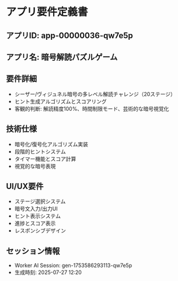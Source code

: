# アプリ要件定義書

## アプリID: app-00000036-qw7e5p

## アプリ名: 暗号解読パズルゲーム

## 要件詳細
- シーザー/ヴィジュネル暗号の多レベル解読チャレンジ（20ステージ）
- ヒント生成アルゴリズムとスコアリング
- 客観的判断: 解読精度100%、時間制限モード、芸術的な暗号視覚化

## 技術仕様
- 暗号化/復号化アルゴリズム実装
- 段階的ヒントシステム
- タイマー機能とスコア計算
- 視覚的な暗号表現

## UI/UX要件
- ステージ選択システム
- 暗号文入力/出力UI
- ヒント表示システム
- 進捗とスコア表示
- レスポンシブデザイン

## セッション情報
- Worker AI Session: gen-1753586293113-qw7e5p
- 生成時刻: 2025-07-27 12:20